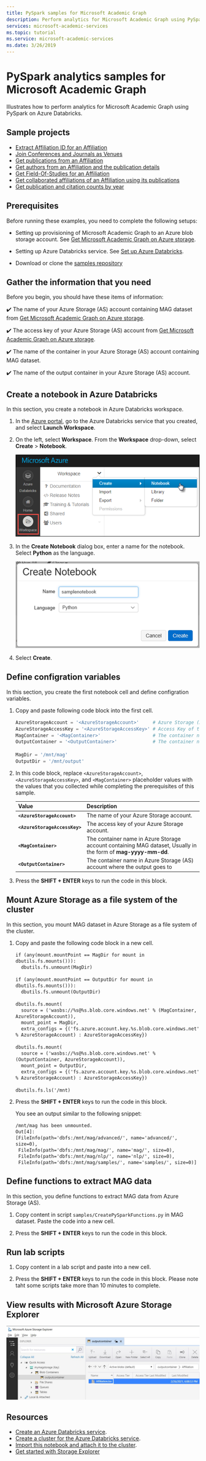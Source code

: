 ```yaml
---
title: PySpark samples for Microsoft Academic Graph
description: Perform analytics for Microsoft Academic Graph using PySpark on Azure Databricks
services: microsoft-academic-services
ms.topic: tutorial
ms.service: microsoft-academic-services
ms.date: 3/26/2019
---
```

# PySpark analytics samples for Microsoft Academic Graph

Illustrates how to perform analytics for Microsoft Academic Graph using PySpark on Azure Databricks.

## Sample projects

* [Extract Affiliation ID for an Affiliation](https://github.com/Azure-Samples/microsoft-academic-graph-pyspark-samples/blob/master/src/Lab1_ExtractAffiliation.py)
* [Join Conferences and Journals as Venues](https://github.com/Azure-Samples/microsoft-academic-graph-pyspark-samples/blob/master/src/Lab2_UnionVenues.py)
* [Get publications from an Affiliation](https://github.com/Azure-Samples/microsoft-academic-graph-pyspark-samples/blob/master/src/Lab3_JoinPaperAuthorAffiliation.py)
* [Get authors from an Affiliation and the publication details](https://github.com/Azure-Samples/microsoft-academic-graph-pyspark-samples/blob/master/src/Lab4_CreateTable_Extract.py)
* [Get Field-Of-Studies for an Affiliation](https://github.com/Azure-Samples/microsoft-academic-graph-pyspark-samples/blob/master/src/Lab5_CreateTableByTvf.py)
* [Get collaborated affiliations of an Affiliation using its publications](https://github.com/Azure-Samples/microsoft-academic-graph-pyspark-samples/blob/master/src/Lab6_GetPartnerData.py)
* [Get publication and citation counts by year](https://github.com/Azure-Samples/microsoft-academic-graph-pyspark-samples/blob/master/src/Lab7_GroupByYear.py)

## Prerequisites

Before running these examples, you need to complete the following setups:

* Setting up provisioning of Microsoft Academic Graph to an Azure blob storage account. See [Get Microsoft Academic Graph on Azure storage](get-started-setup-provisioning.md).

* Setting up Azure Databricks service. See [Set up Azure Databricks](get-started-setup-databricks.md).

* Download or clone the [samples repository](https://github.com/Azure-Samples/microsoft-academic-graph-pyspark-samples)

## Gather the information that you need

Before you begin, you should have these items of information:

   :heavy_check_mark:  The name of your Azure Storage (AS) account containing MAG dataset from [Get Microsoft Academic Graph on Azure storage](get-started-setup-provisioning.md#note-azure-storage-account-name-and-primary-key).

   :heavy_check_mark:  The access key of your Azure Storage (AS) account from [Get Microsoft Academic Graph on Azure storage](get-started-setup-provisioning.md#note-azure-storage-account-name-and-primary-key).

   :heavy_check_mark:  The name of the container in your Azure Storage (AS) account containing MAG dataset.

   :heavy_check_mark:  The name of the output container in your Azure Storage (AS) account.

## Create a notebook in Azure Databricks

In this section, you create a notebook in Azure Databricks workspace.

1. In the [Azure portal](https://portal.azure.com), go to the Azure Databricks service that you created, and select **Launch Workspace**.

1. On the left, select **Workspace**. From the **Workspace** drop-down, select **Create** > **Notebook**.

    ![Create a notebook in Databricks](media/databricks/databricks-create-notebook.png "Create notebook in Databricks")

1. In the **Create Notebook** dialog box, enter a name for the notebook. Select **Python** as the language.

    ![Provide details for a notebook in Databricks](media/databricks/create-notebook.png "Provide details for a notebook in Databricks")

1. Select **Create**.

## Define configration variables

In this section, you create the first notebook cell and define configration variables.

1. Copy and paste following code block into the first cell.

   ```python
   AzureStorageAccount = '<AzureStorageAccount>'     # Azure Storage (AS) account containing MAG dataset
   AzureStorageAccessKey = '<AzureStorageAccessKey>' # Access Key of the Azure Storage (AS) account
   MagContainer = '<MagContainer>'                   # The container name in Azure Storage (AS) account containing MAG dataset, Usually in forms of mag-yyyy-mm-dd
   OutputContainer = '<OutputContainer>'             # The container name in Azure Storage (AS) account where the output goes to

   MagDir = '/mnt/mag'
   OutputDir = '/mnt/output'
   ```

1. In this code block, replace `<AzureStorageAccount>`, `<AzureStorageAccessKey>`, and `<MagContainer>` placeholder values with the values that you collected while completing the prerequisites of this sample.

   |Value  |Description  |
   |---------|---------|
   |**`<AzureStorageAccount>`** | The name of your Azure Storage account. |
   |**`<AzureStorageAccessKey>`** | The access key of your Azure Storage account. |
   |**`<MagContainer>`** | The container name in Azure Storage account containing MAG dataset, Usually in the form of **mag-yyyy-mm-dd**. |
   |**`<OutputContainer>`** | The container name in Azure Storage (AS) account where the output goes to |

1. Press the **SHIFT + ENTER** keys to run the code in this block.

## Mount Azure Storage as a file system of the cluster

In this section, you mount MAG dataset in Azure Storage as a file system of the cluster.

1. Copy and paste the following code block in a new cell.

   ```
   if (any(mount.mountPoint == MagDir for mount in dbutils.fs.mounts())):
     dbutils.fs.unmount(MagDir)

   if (any(mount.mountPoint == OutputDir for mount in dbutils.fs.mounts())):
     dbutils.fs.unmount(OutputDir)

   dbutils.fs.mount(
     source = ('wasbs://%s@%s.blob.core.windows.net' % (MagContainer, AzureStorageAccount)),
     mount_point = MagDir,
     extra_configs = {('fs.azure.account.key.%s.blob.core.windows.net' % AzureStorageAccount) : AzureStorageAccessKey})

   dbutils.fs.mount(
     source = ('wasbs://%s@%s.blob.core.windows.net' % (OutputContainer, AzureStorageAccount)),
     mount_point = OutputDir,
     extra_configs = {('fs.azure.account.key.%s.blob.core.windows.net' % AzureStorageAccount) : AzureStorageAccessKey})

   dbutils.fs.ls('/mnt)
   ```

1. Press the **SHIFT + ENTER** keys to run the code in this block.

   You see an output similar to the following snippet:

   ```
   /mnt/mag has been unmounted.
   Out[4]:
   [FileInfo(path='dbfs:/mnt/mag/advanced/', name='advanced/', size=0),
    FileInfo(path='dbfs:/mnt/mag/mag/', name='mag/', size=0),
    FileInfo(path='dbfs:/mnt/mag/nlp/', name='nlp/', size=0),
    FileInfo(path='dbfs:/mnt/mag/samples/', name='samples/', size=0)]
   ``` 

## Define functions to extract MAG data

In this section, you define functions to extract MAG data from Azure Storage (AS).

1. Copy content in script `samples/CreatePySparkFunctions.py` in MAG dataset. Paste the code into a new cell.

1. Press the **SHIFT + ENTER** keys to run the code in this block.

## Run lab scripts

1. Copy content in a lab script and paste into a new cell.

1. Press the **SHIFT + ENTER** keys to run the code in this block. Please note taht some scripts take more than 10 minutes to complete.

## View results with Microsoft Azure Storage Explorer

![View result with Microsoft Azure Storage Explorer](media/samples-view-pyspark-script-results.png "View result with Microsoft Azure Storage Explorer")

## Resources

* [Create an Azure Databricks service](https://azure.microsoft.com/services/databricks/).
* [Create a cluster for the Azure Databricks service](https://docs.azuredatabricks.net/user-guide/clusters/create.html).
* [Import this notebook and attach it to the cluster](https://docs.databricks.com/user-guide/notebooks/notebook-manage.html#import-a-notebook).
* [Get started with Storage Explorer](https://docs.microsoft.com/en-us/azure/vs-azure-tools-storage-manage-with-storage-explorer)
